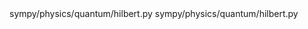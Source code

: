 <change>
<file change-number-for-this-file="1">sympy/physics/quantum/hilbert.py</file>
<original line-count="11" no-ellipsis="true"><![CDATA[
def _latex(self, printer, *args):
        base = printer._print(self.base, *args)
        exp = printer._print(self.exp, *args)
        return r'{%s}^{\otimes %s}' % (base, exp)
]]></original>
<modified no-ellipsis="true"><![CDATA[
def _latex(self, printer, *args):
        base = printer._print(self.base, *args)
        exp = printer._print(self.exp, *args)
        # Ensure consistency with pretty printer for expressions involving tensor products
        if printer._use_unicode:
            exp = '{' + exp + '}'
        return r'{%s}^{\otimes %s}' % (base, exp)
]]></modified>
</change>

<change>
<file change-number-for-this-file="2">sympy/physics/quantum/hilbert.py</file>
<original line-count="13" no-ellipsis="true"><![CDATA[
def _latex(self, printer, *args):
        length = len(self.args)
        s = ''
        for i in range(length):
            arg_s = printer._print(self.args[i], *args)
            if isinstance(self.args[i], (DirectSumHilbertSpace,
                 TensorProductHilbertSpace)):
                arg_s = r'\left(%s\right)' % arg_s
            s = s + arg_s
            if i != length - 1:
                s = s + r'\otimes '
        return s
]]></original>
<modified no-ellipsis="true"><![CDATA[
def _latex(self, printer, *args):
        length = len(self.args)
        s = ''
        for i in range(length):
            arg_s = printer._print(self.args[i], *args)
            if isinstance(self.args[i], (DirectSumHilbertSpace,
                 TensorProductHilbertSpace)):
                arg_s = r'\left(%s\right)' % arg_s
            s = s + arg_s
            if i != length - 1:
                s = s + r'\otimes '
        # Ensure consistency with pretty printer for expressions involving tensor products
        if printer._use_unicode:
            s = '{' + s + '}'
        return s
]]></modified>
</change>